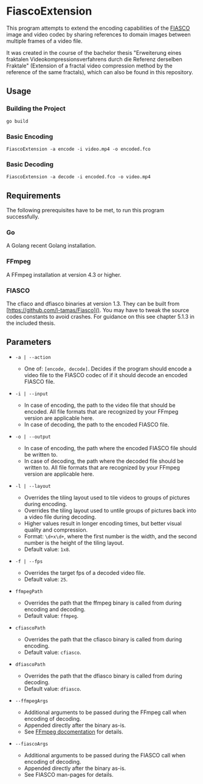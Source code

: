 # FiascoExtension

This program attempts to extend the encoding capabilities of the [FIASCO](https://github.com/l-tamas/Fiasco) image and
video codec by sharing references to domain images between multiple frames of a video file.

It was created in the course of the bachelor thesis "Erweiterung eines
fraktalen Videokompressionsverfahrens durch die Referenz derselben Fraktale"
(Extension of a fractal video compression method by the reference of the same
fractals), which can also be found in this repository.

## Usage

### Building the Project

```shell
go build
```

### Basic Encoding

```shell
FiascoExtension -a encode -i video.mp4 -o encoded.fco
```

### Basic Decoding

```shell
FiascoExtension -a decode -i encoded.fco -o video.mp4
```

## Requirements

The following prerequisites have to be met, to run this program successfully.

### Go

A Golang recent Golang installation.

### FFmpeg

A FFmpeg installation at version 4.3 or higher.

### FIASCO

The cfiaco and dfiasco binaries at version 1.3. They can be built from [https://github.com/l-tamas/Fiasco]().
You may have to tweak the source codes constants to avoid crashes.
For guidance on this see chapter 5.1.3 in the included thesis.

## Parameters

- `-a | --action`
    - One of: `[encode, decode]`. Decides if the program should encode a video file to the FIASCO codec of if it should
      decode an encoded FIASCO file.

- `-i | --input`
    - In case of encoding, the path to the video file that should be encoded. All file formats that are recognized by
      your FFmpeg version are applicable here.
    - In case of decoding, the path to the encoded FIASCO file.

- `-o | --output`
    - In case of encoding, the path where the encoded FIASCO file should be written to.
    - In case of decoding, the path where the decoded file should be written to. All file formats that are recognized by
      your FFmpeg version are applicable here.

- `-l | --layout`
    - Overrides the tiling layout used to tile videos to groups of pictures during encoding.
    - Overrides the tiling layout used to untile groups of pictures back into a video file during decoding.
    - Higher values result in longer encoding times, but better visual quality and compression.
    - Format: `\d+x\d+`, where the first number is the width, and the second number is the height of the tiling layout.
    - Default value: `1x8`.

- `-f | --fps`
    - Overrides the target fps of a decoded video file.
    - Default value: `25`.

- `ffmpegPath`
    - Overrides the path that the ffmpeg binary is called from during encoding and decoding.
    - Default value: `ffmpeg`.

- `cfiascoPath`
    - Overrides the path that the cfiasco binary is called from during encoding.
    - Default value: `cfiasco`.

- `dfiascoPath`
    - Overrides the path that the dfiasco binary is called from during decoding.
    - Default value: `dfiasco`.

- `--ffmpegArgs`
    - Additional arguments to be passed during the FFmpeg call when encoding of decoding.
    - Appended directly after the binary as-is.
    - See [FFmpeg docomentation](https://ffmpeg.org/ffmpeg.html) for details.

- `--fiascoArgs`
    - Additional arguments to be passed during the FIASCO call when encoding of decoding.
    - Appended directly after the binary as-is.
    - See FIASCO man-pages for details.
